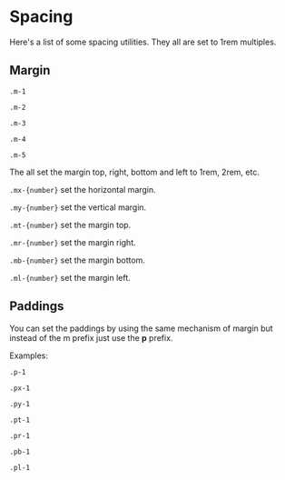 # Spacing

Here's a list of some spacing utilities. They all are set to 1rem multiples.

## Margin

`.m-1`

`.m-2`

`.m-3`

`.m-4`

`.m-5`

The all set the margin top, right, bottom and left to 1rem, 2rem, etc.

`.mx-{number}` set the horizontal margin.

`.my-{number}` set the vertical margin.

`.mt-{number}` set the margin top.

`.mr-{number}` set the margin right.

`.mb-{number}` set the margin bottom.

`.ml-{number}` set the margin left.

## Paddings

You can set the paddings by using the same mechanism of margin but instead of the m prefix just use the **p** prefix.

Examples:

`.p-1`

`.px-1`

`.py-1`

`.pt-1`

`.pr-1`

`.pb-1`

`.pl-1`

